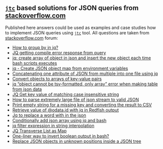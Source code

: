 ## [`jtc`](https://github.com/ldn-softdev/jtc) based solutions for JSON queries from [stackoverflow.com](https://stackoverflow.com/)

Published here answers could be used as examples and case studies how to implement JSON queries 
using [`jtc`](https://github.com/ldn-softdev/jtc) tool. All questions are taken from 
[stackoverflow.com](https://stackoverflow.com/questions/tagged/jq%2bor%2bjson%2bbash?tab=Newest)
forum:

- [How to group by in jq?](https://github.com/ldn-softdev/stackoverflow-json/blob/master/lib/How%20to%20group%20by%20in%20jq.md)
- [JQ getting compile error response from query](https://github.com/ldn-softdev/stackoverflow-json/blob/master/lib/JQ%20getting%20compile%20error%20response%20from%20query.md)
- [jq: create array of object in json and insert the new object each time bash scripts executes](https://github.com/ldn-softdev/stackoverflow-json/blob/master/lib/create%20array%20of%20object%20in%20json%20and%20insert%20the%20new%20object%20each%20time%20bash%20scripts%20executes.md)
- [jq - Create JSON object map from environment variables](https://github.com/ldn-softdev/stackoverflow-json/blob/master/lib/Create%20JSON%20object%20map%20from%20environment%20variables.md)
- [Concatenating one attribute of JSON from multiple into one file using jq](https://github.com/ldn-softdev/stackoverflow-json/blob/master/lib/Concatenating%20one%20attribute%20of%20JSON%20from%20multiple%20into%20one%20file.md)
- [Convert objects to arrays of key-value pairs](https://github.com/ldn-softdev/stackoverflow-json/blob/master/lib/Convert%20objects%20to%20arrays%20of%20key-value%20pairs.md)
- [jq “object cannot be tsv-formatted, only array” error when making table from json data](https://github.com/ldn-softdev/stackoverflow-json/blob/master/lib/reformat%20objects%20to%20be%20tsv-formatted%20making%20table%20from%20json%20data.md)
- [JQ Get key value of matching case insensitive string](https://github.com/ldn-softdev/stackoverflow-json/blob/master/lib/Get%20key%20value%20of%20matching%20case%20insensitive%20string.md)
- [How to parse extremely large file of json stream to valid JSON](https://github.com/ldn-softdev/stackoverflow-json/blob/master/lib/How%20to%20parse%20extremely%20large%20file%20of%20json%20stream%20to%20valid%20JSON.md)
- [Print empty string for a missing key and converting the result to CSV](https://github.com/ldn-softdev/stackoverflow-json/blob/master/lib/Print%20empty%20string%20for%20a%20missing%20key%20and%20converting%20the%20result%20to%20CSV.md)
- [Retrieve value of @odata.id with jq in Redfish output](https://github.com/ldn-softdev/stackoverflow-json/blob/master/lib/Retrieve%20value%20of%20odata-id%20with%20jq%20in%20Redfish%20output.md)
- [Jq to replace a word with in the json](https://github.com/ldn-softdev/stackoverflow-json/blob/master/lib/Jq%20to%20replace%20a%20word%20with%20in%20the%20json.md)
- [Conditionally add json array using jq and bash](https://github.com/ldn-softdev/stackoverflow-json/blob/master/lib/Conditionally%20add%20json%20array%20using%20jq%20and%20bash.md)
- [jq filter expression in string interpolation](https://github.com/ldn-softdev/stackoverflow-json/blob/master/lib/jq%20filter%20expression%20in%20string%20interpolation.md)
- [JQ Transverse List as Map](https://github.com/ldn-softdev/stackoverflow-json/blob/master/lib/JQ%20Transverse%20List%20as%20Map.md)
- [One-liner way to invert boolean output in bash?](https://github.com/ldn-softdev/stackoverflow-json/blob/master/lib/One-liner%20way%20to%20invert%20boolean%20output%20in%20bash.md)
- [Replace JSON objects in unknown positions inside a JSON tree](https://github.com/ldn-softdev/stackoverflow-json/blob/master/lib/Replace%20JSON%20objects%20in%20unknown%20positions%20inside%20a%20JSON%20tree.md)

